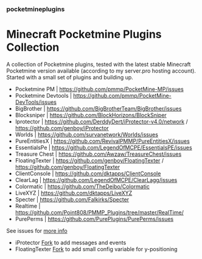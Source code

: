 ### pocketmineplugins

# Minecraft Pocketmine Plugins Collection

A collection of Pocketmine plugins, tested with the latest stable Minecraft Pocketmine version available (according to my server.pro hosting account).
Started with a small set of plugins and building up. 

- Pocketmine PM | https://github.com/pmmp/PocketMine-MP/issues
- Pocketmine Devtools | https://github.com/pmmp/PocketMine-DevTools/issues
- BigBrother | https://github.com/BigBrotherTeam/BigBrother/issues
- Blocksniper | https://github.com/BlockHorizons/BlockSniper
- Iprotector | https://github.com/DerddyDert/iProtector-v4.0/network / https://github.com/genboy/iProtector
- Worlds | https://github.com/survanetwork/Worlds/issues 
- PureEntitiesX | https://github.com/RevivalPMMP/PureEntitiesX/issues
- EssentialsPe | https://github.com/LegendOfMCPE/EssentialsPE/issues
- Treasure Chest | https://github.com/Awzaw/TreasureChest/issues
- FloatingTexter | https://github.com/genboy/FloatingTexter / https://github.com/genboy/FloatingTexter
- ClientConsole | https://github.com/dktapps/ClientConsole
- ClearLag | https://github.com/LegendOfMCPE/ClearLagg/issues
- Colormatic | https://github.com/TheDeibo/Colormatic
- LiveXYZ | https://github.com/dktapps/LiveXYZ
- Specter | https://github.com/Falkirks/Specter 
- Realtime | https://github.com/Point808/PMMP_Plugins/tree/master/RealTime/
- PurePerms | https://github.com/PurePlugins/PurePerms/issues

See issues for [more info](https://github.com/genboy/pocketmineplugins/issues/8) 

* iProtector [Fork](https://github.com/genboy/iProtector) to add messages and events
* FloatingTexter [Fork](https://github.com/genboy/FloatingTexter) to add small config variable for y-positioning